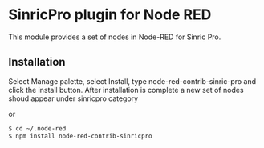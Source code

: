 # SinricPro plugin for Node RED

This module provides a set of nodes in Node-RED for Sinric Pro.


## Installation

Select Manage palette, select Install, type node-red-contrib-sinric-pro and click the install button. After installation is complete a new set of nodes shoud appear under sinricpro category

or

```bash
$ cd ~/.node-red
$ npm install node-red-contrib-sinricpro
```
